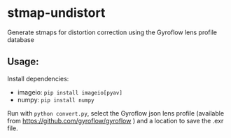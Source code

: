 # stmap-undistort
Generate stmaps for distortion correction using the Gyroflow lens profile database


## Usage:

Install dependencies:

* imageio: `pip install imageio[pyav]`
* numpy: `pip install numpy`

Run with `python convert.py`, select the Gyroflow json lens profile (available from https://github.com/gyroflow/gyroflow ) and a location to save the .exr file.